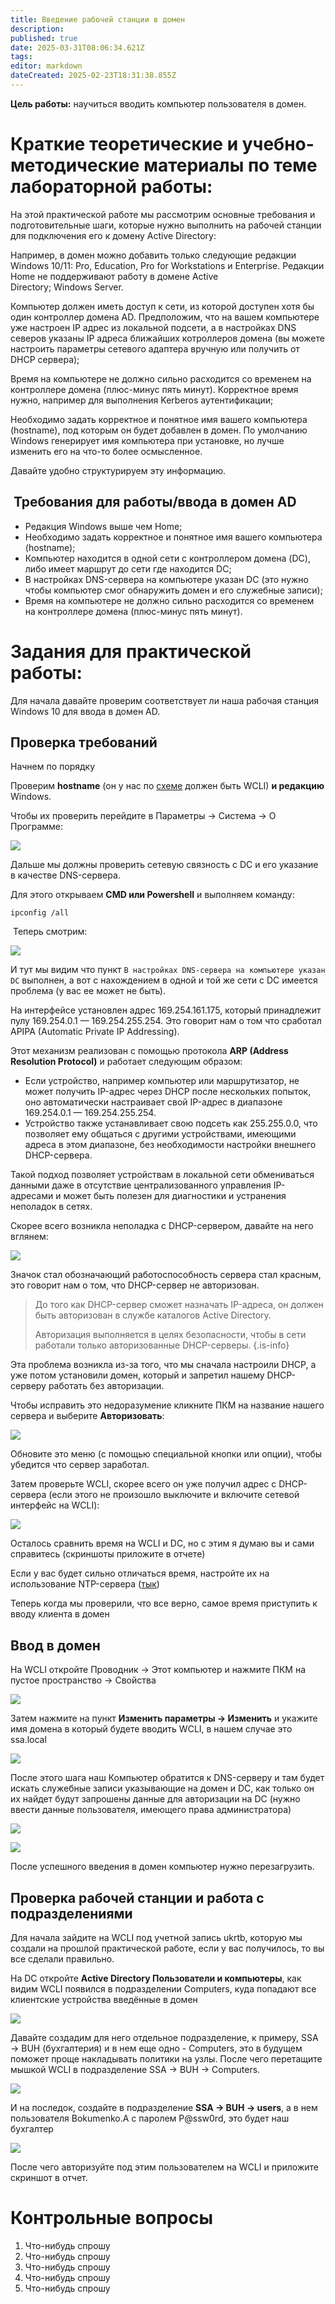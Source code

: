 ```yaml
---
title: Введение рабочей станции в домен
description: 
published: true
date: 2025-03-31T08:06:34.621Z
tags: 
editor: markdown
dateCreated: 2025-02-23T18:31:38.855Z
---
```


**Цель работы:** научиться вводить компьютер пользователя в домен.

# **Краткие теоретические и учебно-методические материалы по теме лабораторной работы:**

На этой практической работе мы рассмотрим основные требования и подготовительные шаги, которые нужно выполнить на рабочей станции для подключения его к домену Active Directory:

Например, в домен можно добавить только следующие редакции Windows 10/11: Pro, Education, Pro for Workstations и Enterprise. Редакции Home не поддерживают работу в домене Active Directory; Windows Server.

Компьютер должен иметь доступ к сети, из которой доступен хотя бы один контроллер домена AD. Предположим, что на вашем компьютере уже настроен IP адрес из локальной подсети, а в настройках DNS северов указаны IP адреса ближайших котроллеров домена (вы можете настроить параметры сетевого адаптера вручную или получить от DHCP сервера);

Время на компьютере не должно сильно расходится со временем на контроллере домена (плюс-минус пять минут). Корректное время нужно, например для выполнения Kerberos аутентификации;

Необходимо задать корректное и понятное имя вашего компьютера (hostname), под которым он будет добавлен в домен. По умолчанию Windows генерирует имя компьютера при установке, но лучше изменить его на что-то более осмысленное.

Давайте удобно структурируем эту информацию.

##  Требования для работы/ввода в домен AD

-   Редакция Windows выше чем Home;
-   Необходимо задать корректное и понятное имя вашего компьютера (hostname);
-   Компьютер находится в одной сети с контроллером домена (DC), либо имеет маршрут до сети где находится DC;
-   В настройках DNS-сервера на компьютере указан DC (это нужно чтобы компьютер смог обнаружить домен и его служебные записи);
-   Время на компьютере не должно сильно расходится со временем на контроллере домена (плюс-минус пять минут).

# **Задания для практической работы:**

Для начала давайте проверим соответствует ли наша рабочая станция Windows 10 для ввода в домен AD. 

## Проверка требований

Начнем по порядку

Проверим **hostname** (он у нас по [схеме](/SSA/Администрирование_сетевых_операционных_систем/Windows_Server_2025/Планирование) должен быть WCLI) **и редакцию** Windows.

Чтобы их проверить перейдите в Параметры → Система → О Программе:

![](/ssa/windows_server/ws_wcli1.png)

Дальше мы должны проверить сетевую связность с DC и его указание в качестве DNS-сервера.

Для этого открываем **CMD или Powershell** и выполняем команду:

```plaintext
ipconfig /all
```

 Теперь смотрим:

![](/ssa/windows_server/ws_wcli2.png)

И тут мы видим что пункт `В настройках DNS-сервера на компьютере указан DC` выполнен, а вот с нахождением в одной и той же сети с DC имеется проблема (у вас ее может не быть). 

На интерфейсе установлен адрес 169.254.161.175, который принадлежит пулу 169.254.0.1 — 169.254.255.254. Это говорит нам о том что сработал APIPA (Automatic Private IP Addressing).

Этот механизм реализован с помощью протокола **ARP (Address Resolution Protocol)** и работает следующим образом:

-   Если устройство, например компьютер или маршрутизатор, не может получить IP-адрес через DHCP после нескольких попыток, оно автоматически настраивает свой IP-адрес в диапазоне 169.254.0.1 — 169.254.255.254.
-   Устройство также устанавливает свою подсеть как 255.255.0.0, что позволяет ему общаться с другими устройствами, имеющими адреса в этом диапазоне, без необходимости настройки внешнего DHCP-сервера.

Такой подход позволяет устройствам в локальной сети обмениваться данными даже в отсутствие централизованного управления IP-адресами и может быть полезен для диагностики и устранения неполадок в сетях.

Скорее всего возникла неполадка с DHCP-сервером, давайте на него вглянем:

![](/ssa/windows_server/ws_wcli3.png)

Значок стал обозначающий работоспособность сервера стал красным, это говорит нам о том, что DHCP-сервер не авторизован.

> До того как DHCP-сервер сможет назначать IP-адреса, он должен быть авторизован в службе каталогов Active Directory. 
> 
> Авторизация выполняется в целях безопасности, чтобы в сети работали только авторизованные DHCP-серверы.
{.is-info}


Эта проблема возникла из-за того, что мы сначала настроили DHCP, а уже потом установили домен, который и запретил нашему DHCP-серверу работать без авторизации.

Чтобы исправить это недоразумение кликните ПКМ на название нашего сервера и выберите **Авторизовать**:

![](/ssa/windows_server/ws_wcli4.png)

Обновите это меню (с помощью специальной кнопки или опции), чтобы убедится что сервер заработал.

Затем проверьте WCLI, скорее всего он уже получил адрес с DHCP-сервера (если этого не произошло выключите и включите сетевой интерфейс на WCLI):

![](/ssa/windows_server/ws_wcli5.png)

Осталось сравнить время на WCLI и DC, но с этим я думаю вы и сами справитесь (скриншоты приложите в отчете)

Если у вас будет сильно отличаться время, настройте их на использование NTP-сервера ([тык](https://wikijs.black-sprut.pro/SSA/%D0%90%D0%B4%D0%BC%D0%B8%D0%BD%D0%B8%D1%81%D1%82%D1%80%D0%B8%D1%80%D0%BE%D0%B2%D0%B0%D0%BD%D0%B8%D0%B5_%D1%81%D0%B5%D1%82%D0%B5%D0%B2%D1%8B%D1%85_%D0%BE%D0%BF%D0%B5%D1%80%D0%B0%D1%86%D0%B8%D0%BE%D0%BD%D0%BD%D1%8B%D1%85_%D1%81%D0%B8%D1%81%D1%82%D0%B5%D0%BC/Windows_10/%D0%A0%D0%B5%D0%B4%D0%B0%D0%BA%D1%82%D0%BE%D1%80_%D1%80%D0%B5%D0%B5%D1%81%D1%82%D1%80%D0%B0_%D0%B2_Windows#h-8-%D0%B2%D0%BE%D1%82-%D0%BC%D1%8B-%D0%B8-%D0%BE%D0%B7%D0%BD%D0%B0%D0%BA%D0%BE%D0%BC%D0%B8%D0%BB%D0%B8%D1%81%D1%8C-%D1%81-%D1%80%D0%B5%D0%B5%D1%81%D1%82%D1%80%D0%BE%D0%BC-windows-%D0%B4%D0%B0%D0%B2%D0%B0%D0%B9%D1%82%D0%B5-%D1%82%D0%B5%D0%BF%D0%B5%D1%80%D1%8C-%D0%BF%D1%80%D0%B8%D0%BC%D0%B5%D0%BD%D0%B8%D0%BC-%D0%BF%D0%BE%D0%BB%D1%83%D1%87%D0%B5%D0%BD%D0%BD%D1%8B%D0%B5-%D0%B7%D0%BD%D0%B0%D0%BD%D0%B8%D1%8F-%D0%BD%D0%B0%D1%81%D1%82%D1%80%D0%BE%D0%B8%D0%B2-%D1%81%D0%B8%D0%BD%D1%85%D1%80%D0%BE%D0%BD%D0%B8%D0%B7%D0%B0%D1%86%D0%B8%D1%8E-%D0%B2%D1%80%D0%B5%D0%BC%D0%B5%D0%BD%D0%B8-%D1%81-ntp-%D1%81%D0%B5%D1%80%D0%B2%D0%B5%D1%80%D0%BE%D0%BC))

Теперь когда мы проверили, что все верно, самое время приступить к вводу клиента в домен

## Ввод в домен

На WCLI откройте Проводник → Этот компьютер и нажмите ПКМ на пустое пространство → Свойства

![](/ssa/windows_server/ws_wcli6.png)

Затем нажмите на пункт **Изменить параметры → Изменить** и укажите имя домена в который будете вводить WCLI, в нашем случае это ssa.local

![](/ssa/windows_server/ws_wcli7.png)

После этого шага наш Компьютер обратится к DNS-серверу и там будет искать служебные записи указывающие на домен и DC, как только он их найдет будут запрошены данные для авторизации на DC (нужно ввести данные пользователя, имеющего права администратора)

![](/ssa/windows_server/ws_wcli8.png)

![](/ssa/windows_server/ws_wcli9.png)

После успешного введения в домен компьютер нужно перезагрузить.

## Проверка рабочей станции и работа с подразделениями

Для начала зайдите на WCLI под учетной запись ukrtb, которую мы создали на прошлой практической работе, если у вас получилось, то вы все сделали правильно.

На DC откройте **Active Directory Пользователи и компьютеры**, как видим WCLI появился в подразделении Computers, куда попадают все клиентские устройства введённые в домен

![](/ssa/windows_server/ws_wcli10.png)

Давайте создадим для него отдельное подразделение, к примеру, SSA → BUH (бухгалтерия) и в нем еще одно - Computers, это в будущем поможет проще накладывать политики на узлы. После чего перетащите мышкой WCLI в подразделение SSA → BUH → Computers.

![](/ssa/windows_server/ws_wcli11.png)

И на последок, создайте в подразделение **SSA → BUH → users**, а в нем пользователя Bokumenko.A с паролем P@ssw0rd, это будет наш бухгалтер

![](/ssa/windows_server/ws_wcli12.png)

После чего авторизуйте под этим пользователем на WCLI и приложите скриншот в отчет.

# Контрольные вопросы

1.  Что-нибудь спрошу
2.  Что-нибудь спрошу
3.  Что-нибудь спрошу
4.  Что-нибудь спрошу
5.  Что-нибудь спрошу